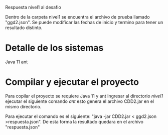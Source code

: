 Respuesta nivel1 al desafio

Dentro de la carpeta nivel1 se encuentra el archivo de prueba llamado "ggd2.json". Se puede modificar las fechas de inicio y termino para tener un resultado distinto.

# Detalle de los sistemas

Java 11
ant

# Compilar y ejecutar el proyecto

Para copilar el proyecto se requiere Java 11 y ant
Ingresar al directorio *nivel1* ejecutar el siguiente comando *ant* esto genera el archivo CDD2.jar en el mismo directorio.

Para ejecutar el comando es el siguiente: "java -jar CDD2.jar < ggd2.json >respuesta.json". 
De esta forma la resultado quedara en el archivo "respuesta.json"
